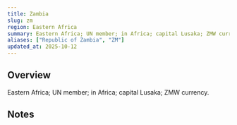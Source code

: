 ```yaml
---
title: Zambia
slug: zm
region: Eastern Africa
summary: Eastern Africa; UN member; in Africa; capital Lusaka; ZMW currency.
aliases: ["Republic of Zambia", "ZM"]
updated_at: 2025-10-12
---
```


## Overview

Eastern Africa; UN member; in Africa; capital Lusaka; ZMW currency.

## Notes

<!-- Add your first note below -->
